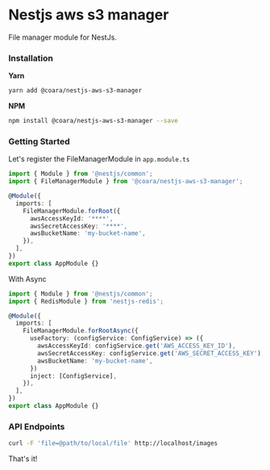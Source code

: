 # Nestjs aws s3 manager

File manager module for NestJs.

### Installation

**Yarn**

```bash
yarn add @coara/nestjs-aws-s3-manager
```

**NPM**

```bash
npm install @coara/nestjs-aws-s3-manager --save
```

### Getting Started

Let's register the FileManagerModule in `app.module.ts`

```typescript
import { Module } from '@nestjs/common';
import { FileManagerModule } from '@coara/nestjs-aws-s3-manager';

@Module({
  imports: [
    FileManagerModule.forRoot({
      awsAccessKeyId: '****',
      awsSecretAccessKey: '****',
      awsBucketName: 'my-bucket-name',
    }),
  ],
})
export class AppModule {}
```

With Async

```typescript
import { Module } from '@nestjs/common';
import { RedisModule } from 'nestjs-redis';

@Module({
  imports: [
    FileManagerModule.forRootAsync({
      useFactory: (configService: ConfigService) => ({
        awsAccessKeyId: configService.get('AWS_ACCESS_KEY_ID'),
        awsSecretAccessKey: configService.get('AWS_SECRET_ACCESS_KEY'),
        awsBucketName: 'my-bucket-name',
      })
      inject: [ConfigService],
    }),
  ],
})
export class AppModule {}
```

### API Endpoints

```bash
curl -F 'file=@path/to/local/file' http://localhost/images
```

That's it!
